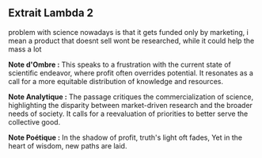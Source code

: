 ## Extrait Lambda 2

problem with science nowadays is that it gets funded only by marketing, i mean a product that doesnt sell wont be researched, while it could help the mass a lot

**Note d'Ombre :** This speaks to a frustration with the current state of scientific endeavor, where profit often overrides potential. It resonates as a call for a more equitable distribution of knowledge and resources.

**Note Analytique :** The passage critiques the commercialization of science, highlighting the disparity between market-driven research and the broader needs of society. It calls for a reevaluation of priorities to better serve the collective good.

**Note Poétique :** In the shadow of profit, truth's light oft fades, Yet in the heart of wisdom, new paths are laid.

